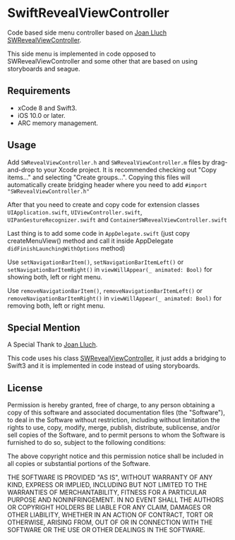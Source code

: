 # SwiftRevealViewController

Code based side menu controller based on [Joan Lluch](https://github.com/John-Lluch) [SWRevealViewController](https://github.com/John-Lluch/SWRevealViewController).

This side menu is implemented in code opposed to SWRevealViewController and some other that are based on using storyboards and seague.

## Requirements

* xCode 8 and Swift3.
* iOS 10.0 or later.
* ARC memory management.

## Usage

Add `SWRevealViewController.h` and `SWRevealViewController.m` files by drag-and-drop to your Xcode project. It is recommended checking out "Copy items..." and selecting "Create groups...".
Copying this files will automatically create bridging header where you need to add `#import "SWRevealViewController.h"`

After that you need to create and copy code for extension classes `UIApplication.swift`, `UIViewController.swift`, `UIPanGestureRecognizer.swift` and `ContainerSWRevealViewController.swift`

Last thing is to add some code in `AppDelegate.swift` (just copy createMenuView() method and call it inside AppDelegate `didFinishLaunchingWithOptions` method)

Use `setNavigationBarItem()`, `setNavigationBarItemLeft()` or `setNavigationBarItemRight()` in `viewWillAppear(_ animated: Bool)` for showing both, left or right menu.

Use `removeNavigationBarItem()`, `removeNavigationBarItemLeft()` or `removeNavigationBarItemRight()` in `viewWillAppear(_ animated: Bool)` for removing both, left or right menu.

## Special Mention

A Special Thank to [Joan Lluch](https://github.com/John-Lluch).

This code uses his class [SWRevealViewController](https://github.com/John-Lluch/SWRevealViewController), it just adds a bridging to Swift3 and it is implemented in code instead of using storyboards.

## License

Permission is hereby granted, free of charge, to any person obtaining a copy
of this software and associated documentation files (the "Software"), to deal
in the Software without restriction, including without limitation the rights
to use, copy, modify, merge, publish, distribute, sublicense, and/or sell
copies of the Software, and to permit persons to whom the Software is furnished
to do so, subject to the following conditions:

The above copyright notice and this permission notice shall be included in all
copies or substantial portions of the Software.

THE SOFTWARE IS PROVIDED "AS IS", WITHOUT WARRANTY OF ANY KIND, EXPRESS OR
IMPLIED, INCLUDING BUT NOT LIMITED TO THE WARRANTIES OF MERCHANTABILITY,
FITNESS FOR A PARTICULAR PURPOSE AND NONINFRINGEMENT. IN NO EVENT SHALL THE
AUTHORS OR COPYRIGHT HOLDERS BE LIABLE FOR ANY CLAIM, DAMAGES OR OTHER
LIABILITY, WHETHER IN AN ACTION OF CONTRACT, TORT OR OTHERWISE, ARISING FROM,
OUT OF OR IN CONNECTION WITH THE SOFTWARE OR THE USE OR OTHER DEALINGS IN
THE SOFTWARE.

